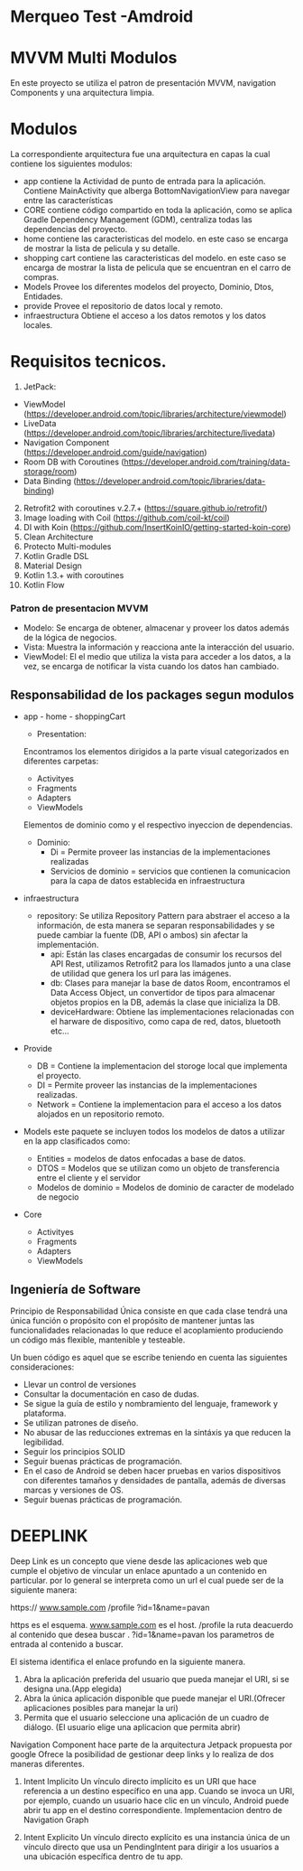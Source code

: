 # Merqueo Test -Amdroid

# MVVM Multi Modulos
En este proyecto se utiliza el patron de presentación MVVM, navigation Components y una arquitectura limpia.

# Modulos
La correspondiente arquitectura fue una arquitectura en capas la cual contiene los siguientes modulos:
* app
contiene la Actividad de punto de entrada para la aplicación. Contiene MainActivity que alberga BottomNavigationView para navegar entre las características
* CORE
contiene código compartido en toda la aplicación, como se aplica Gradle Dependency Management (GDM), centraliza todas las dependencias del proyecto.
* home
contiene las caracteristicas del modelo. en este caso se encarga de mostrar la lista de pelicula y su detalle.
* shopping cart
contiene las caracteristicas del modelo. en este caso se encarga de mostrar la lista de pelicula que se encuentran en el carro de compras.
* Models
Provee los diferentes modelos del proyecto, Dominio, Dtos, Entidades.
* provide
Provee el repositorio de datos local y remoto.
* infraestructura
Obtiene el acceso a los datos remotos y los datos locales. 


# Requisitos tecnicos.

1) JetPack:
 - ViewModel (https://developer.android.com/topic/libraries/architecture/viewmodel)
 - LiveData (https://developer.android.com/topic/libraries/architecture/livedata)
 - Navigation Component (https://developer.android.com/guide/navigation)
 - Room DB with Coroutines (https://developer.android.com/training/data-storage/room)
 - Data Binding (https://developer.android.com/topic/libraries/data-binding)
2) Retrofit2 with coroutines v.2.7.+ (https://square.github.io/retrofit/)
3) Image loading with Coil (https://github.com/coil-kt/coil)
4) DI with Koin (https://github.com/InsertKoinIO/getting-started-koin-core)
5) Clean Architecture
6) Protecto Multi-modules 
12) Kotlin Gradle DSL
13) Material Design
14) Kotlin 1.3.+ with coroutines
15) Kotlin Flow


### Patron de presentacion MVVM 
- Modelo: Se encarga de obtener, almacenar y proveer los datos además de la lógica de negocios.
- Vista: Muestra la información y reacciona ante la interacción del usuario.
- ViewModel: El el medio que utiliza la vista para acceder a los datos, a la vez, se encarga de notificar la vista cuando los datos han cambiado.

## Responsabilidad de los packages segun modulos
* app - home - shoppingCart
    - Presentation: 

    Encontramos los elementos dirigidos a la parte visual categorizados en diferentes carpetas:
    - Activityes 
    - Fragments
    - Adapters
    - ViewModels
          
    Elementos de dominio como  y el respectivo inyeccion de dependencias.
    - Dominio: 
         - Di = Permite proveer las instancias de la implementaciones realizadas
        - Servicios de dominio = servicios que contienen la comunicacion para la capa de datos establecida en infraestructura 
        
* infraestructura 
     - repository: Se utiliza Repository Pattern para abstraer el acceso a la información, de esta manera se separan responsabilidades y se puede cambiar la fuente (DB, API o ambos) sin afectar la implementación.
         - api: Están las clases encargadas de consumir los recursos del API Rest, utilizamos Retrofit2 para los llamados junto a una clase de utilidad que genera los url para las imágenes.
         - db: Clases para manejar la base de datos Room, encontramos el Data Access Object, un convertidor de tipos para almacenar objetos propios en la DB, además la clase que inicializa la DB.
         - deviceHardware: Obtiene las implementaciones relacionadas con el harware de dispositivo, como capa de red, datos, bluetooth etc...
* Provide
  - DB = Contiene la implementacion del storoge local que implementa el proyecto.
  - DI = Permite proveer las instancias de la implementaciones realizadas.
  - Network = Contiene la implementacion para el acceso a los datos alojados en un repositorio remoto.
* Models
   este paquete se incluyen todos los modelos de datos a utilizar en la app clasificados como:
    - Entities = modelos de datos enfocadas a base de datos.
    - DTOS = Modelos que se utilizan como un objeto de transferencia entre el cliente y el servidor
    - Modelos de dominio = Modelos de dominio de caracter de modelado de negocio
* Core
  - Activityes
  - Fragments
  - Adapters
  - ViewModels


## Ingeniería de Software
Principio de Responsabilidad Única consiste en que cada clase tendrá una única función o propósito con el propósito de mantener juntas las funcionalidades relacionadas lo que reduce el acoplamiento produciendo un código más flexible, mantenible y testeable.

Un buen código es aquel que se escribe teniendo en cuenta las siguientes consideraciones:
- Llevar un control de versiones
- Consultar la documentación en caso de dudas.
- Se sigue la guía de estilo y nombramiento del lenguaje, framework y plataforma.
- Se utilizan patrones de diseño.
- No abusar de las reducciones extremas en la sintáxis ya que reducen la legibilidad.
- Seguir los principios SOLID
- Seguir buenas prácticas de programación.
- En el caso de Android se deben hacer pruebas en varios dispositivos con diferentes tamaños y densidades de pantalla, además de diversas marcas y versiones de OS.
- Seguir buenas prácticas de programación.

# DEEPLINK
Deep Link es un concepto que viene desde las aplicaciones web que cumple el objetivo de vincular un enlace apuntado a un contenido en particular.
por lo general se interpreta como un url el cual puede ser de la siguiente manera:

https:// www.sample.com /profile  ?id=1&name=pavan

https es el esquema.
www.sample.com es el host.
/profile la ruta deacuerdo al contenido que desea buscar .
?id=1&name=pavan los parametros de entrada al contenido a buscar.

El sistema identifica el enlace profundo en la siguiente manera. 
 1. Abra la aplicación preferida del usuario que pueda manejar el URI, si se designa una.(App elegida)
 2. Abra la única aplicación disponible que puede manejar el URI.(Ofrecer aplicaciones posibles para manejar la uri)
 3. Permita que el usuario seleccione una aplicación de un cuadro de diálogo. (El usuario elige una aplicacion que permita abrir)
 
Navigation Component hace parte de la arquitectura Jetpack propuesta por google Ofrece la posibilidad de gestionar deep links y lo realiza de dos maneras diferentes.

 1. Intent Implicito 
 Un vínculo directo implícito es un URI que hace referencia a un destino específico en una app. Cuando se invoca un URI, por ejemplo, cuando un usuario hace clic en un vínculo, Android puede abrir tu app en el destino correspondiente.
Implementacion dentro de Navigation Graph
<deepLink app:uri="https://www.google.com" />

 2. Intent Explicito 
 Un vínculo directo explícito es una instancia única de un vínculo directo que usa un PendingIntent para dirigir a los usuarios a una ubicación específica dentro de tu app.



 



